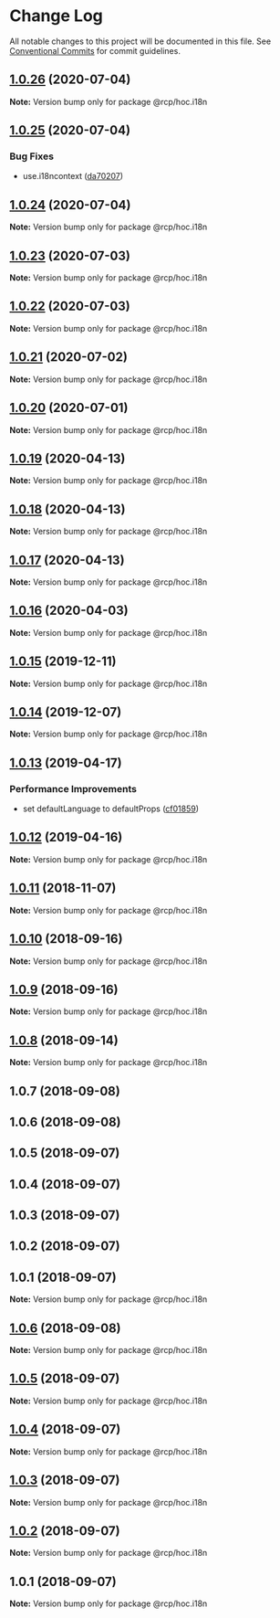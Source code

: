 # Change Log

All notable changes to this project will be documented in this file.
See [Conventional Commits](https://conventionalcommits.org) for commit guidelines.

<a name="1.0.26"></a>

## [1.0.26](https://github.com/imcuttle/rcp/compare/@rcp/hoc.i18n@1.0.25...@rcp/hoc.i18n@1.0.26) (2020-07-04)

**Note:** Version bump only for package @rcp/hoc.i18n

<a name="1.0.25"></a>

## [1.0.25](https://github.com/imcuttle/rcp/compare/@rcp/hoc.i18n@1.0.24...@rcp/hoc.i18n@1.0.25) (2020-07-04)

### Bug Fixes

- use.i18ncontext ([da70207](https://github.com/imcuttle/rcp/commit/da70207))

<a name="1.0.24"></a>

## [1.0.24](https://github.com/imcuttle/rcp/compare/@rcp/hoc.i18n@1.0.23...@rcp/hoc.i18n@1.0.24) (2020-07-04)

**Note:** Version bump only for package @rcp/hoc.i18n

<a name="1.0.23"></a>

## [1.0.23](https://github.com/imcuttle/rcp/compare/@rcp/hoc.i18n@1.0.22...@rcp/hoc.i18n@1.0.23) (2020-07-03)

**Note:** Version bump only for package @rcp/hoc.i18n

<a name="1.0.22"></a>

## [1.0.22](https://github.com/imcuttle/rcp/compare/@rcp/hoc.i18n@1.0.21...@rcp/hoc.i18n@1.0.22) (2020-07-03)

**Note:** Version bump only for package @rcp/hoc.i18n

<a name="1.0.21"></a>

## [1.0.21](https://github.com/imcuttle/rcp/compare/@rcp/hoc.i18n@1.0.20...@rcp/hoc.i18n@1.0.21) (2020-07-02)

**Note:** Version bump only for package @rcp/hoc.i18n

<a name="1.0.20"></a>

## [1.0.20](https://github.com/imcuttle/rcp/compare/@rcp/hoc.i18n@1.0.19...@rcp/hoc.i18n@1.0.20) (2020-07-01)

**Note:** Version bump only for package @rcp/hoc.i18n

<a name="1.0.19"></a>

## [1.0.19](https://github.com/imcuttle/rcp/compare/@rcp/hoc.i18n@1.0.17...@rcp/hoc.i18n@1.0.19) (2020-04-13)

**Note:** Version bump only for package @rcp/hoc.i18n

<a name="1.0.18"></a>

## [1.0.18](https://github.com/imcuttle/rcp/compare/@rcp/hoc.i18n@1.0.17...@rcp/hoc.i18n@1.0.18) (2020-04-13)

**Note:** Version bump only for package @rcp/hoc.i18n

<a name="1.0.17"></a>

## [1.0.17](https://github.com/imcuttle/rcp/compare/@rcp/hoc.i18n@1.0.16...@rcp/hoc.i18n@1.0.17) (2020-04-13)

**Note:** Version bump only for package @rcp/hoc.i18n

<a name="1.0.16"></a>

## [1.0.16](https://github.com/imcuttle/rcp/compare/@rcp/hoc.i18n@1.0.15...@rcp/hoc.i18n@1.0.16) (2020-04-03)

**Note:** Version bump only for package @rcp/hoc.i18n

<a name="1.0.15"></a>

## [1.0.15](https://github.com/imcuttle/rcp/compare/@rcp/hoc.i18n@1.0.14...@rcp/hoc.i18n@1.0.15) (2019-12-11)

**Note:** Version bump only for package @rcp/hoc.i18n

<a name="1.0.14"></a>

## [1.0.14](https://github.com/imcuttle/rcp/compare/@rcp/hoc.i18n@1.0.13...@rcp/hoc.i18n@1.0.14) (2019-12-07)

**Note:** Version bump only for package @rcp/hoc.i18n

<a name="1.0.13"></a>

## [1.0.13](https://github.com/imcuttle/rcp/compare/@rcp/hoc.i18n@1.0.12...@rcp/hoc.i18n@1.0.13) (2019-04-17)

### Performance Improvements

- set defaultLanguage to defaultProps ([cf01859](https://github.com/imcuttle/rcp/commit/cf01859))

<a name="1.0.12"></a>

## [1.0.12](https://github.com/imcuttle/rcp/compare/@rcp/hoc.i18n@1.0.11...@rcp/hoc.i18n@1.0.12) (2019-04-16)

**Note:** Version bump only for package @rcp/hoc.i18n

<a name="1.0.11"></a>

## [1.0.11](https://github.com/imcuttle/rcp/compare/@rcp/hoc.i18n@1.0.10...@rcp/hoc.i18n@1.0.11) (2018-11-07)

**Note:** Version bump only for package @rcp/hoc.i18n

<a name="1.0.10"></a>

## [1.0.10](https://github.com/imcuttle/rcp/compare/@rcp/hoc.i18n@1.0.9...@rcp/hoc.i18n@1.0.10) (2018-09-16)

**Note:** Version bump only for package @rcp/hoc.i18n

<a name="1.0.9"></a>

## [1.0.9](https://github.com/imcuttle/rcp/compare/@rcp/hoc.i18n@1.0.8...@rcp/hoc.i18n@1.0.9) (2018-09-16)

**Note:** Version bump only for package @rcp/hoc.i18n

<a name="1.0.8"></a>

## [1.0.8](https://github.com/imcuttle/rcp/compare/@rcp/hoc.i18n@1.0.7...@rcp/hoc.i18n@1.0.8) (2018-09-14)

**Note:** Version bump only for package @rcp/hoc.i18n

<a name="1.0.7"></a>

## 1.0.7 (2018-09-08)

<a name="1.0.6"></a>

## 1.0.6 (2018-09-08)

<a name="1.0.5"></a>

## 1.0.5 (2018-09-07)

<a name="1.0.4"></a>

## 1.0.4 (2018-09-07)

<a name="1.0.3"></a>

## 1.0.3 (2018-09-07)

<a name="1.0.2"></a>

## 1.0.2 (2018-09-07)

<a name="1.0.1"></a>

## 1.0.1 (2018-09-07)

**Note:** Version bump only for package @rcp/hoc.i18n

<a name="1.0.6"></a>

## [1.0.6](https://github.com/imcuttle/rcp/compare/v1.0.5...v1.0.6) (2018-09-08)

**Note:** Version bump only for package @rcp/hoc.i18n

<a name="1.0.5"></a>

## [1.0.5](https://github.com/imcuttle/rcp/compare/v1.0.4...v1.0.5) (2018-09-07)

**Note:** Version bump only for package @rcp/hoc.i18n

<a name="1.0.4"></a>

## [1.0.4](https://github.com/imcuttle/rcp/compare/v1.0.3...v1.0.4) (2018-09-07)

**Note:** Version bump only for package @rcp/hoc.i18n

<a name="1.0.3"></a>

## [1.0.3](https://github.com/imcuttle/rcp/compare/v1.0.2...v1.0.3) (2018-09-07)

**Note:** Version bump only for package @rcp/hoc.i18n

<a name="1.0.2"></a>

## [1.0.2](https://github.com/imcuttle/rcp/compare/v1.0.1...v1.0.2) (2018-09-07)

**Note:** Version bump only for package @rcp/hoc.i18n

<a name="1.0.1"></a>

## 1.0.1 (2018-09-07)

**Note:** Version bump only for package @rcp/hoc.i18n
